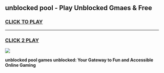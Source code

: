 
## unblocked pool - Play Unblocked Gmaes & Free
<h3>
<a href="https://news.freeplayer.one?title=unblocked_pool&ref=16F">CLICK TO PLAY</a></h3>
<hr>

<h3>
<a href="https://news.freeplayer.one?title=unblocked_pool&ref=16F">CLICK 2 PLAY</a>
  
</h3>

<a href="https://news.freeplayer.one?title=unblocked_pool&ref=16F/"><img src="https://clearcache.store/games.png"></a>


**unblocked pool games unblocked: Your Gateway to Fun and Accessible Online Gaming**
